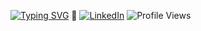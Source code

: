 [![Typing SVG](https://readme-typing-svg.demolab.com?font=Fira+Code&weight=600&pause=1000&color=1F9DAE&width=550&lines=Hi%2C+I'm+Rafael+Borges!+Welcome+to+my+GitHub)](https://git.io/typing-svg)
 👋
[![LinkedIn](https://img.shields.io/badge/-LinkedIn-blue?logo=Linkedin&logoColor=white&link=https://www.linkedin.com/in/rafael-borges-rocha/)](https://www.linkedin.com/in/rafael-borges-rocha)
![Profile Views](https://komarev.com/ghpvc/?username=rborgesr)

<!--
**rborgesr/rborgesr** is a ✨ _special_ ✨ repository because its `README.md` (this file) appears on your GitHub profile.

Here are some ideas to get you started:

- 🔭 I’m currently working on ...
- 🌱 I’m currently learning ...
- 👯 I’m looking to collaborate on ...
- 🤔 I’m looking for help with ...
- 💬 Ask me about ...
- 📫 How to reach me: ...
- 😄 Pronouns: ...
- ⚡ Fun fact: ...
-->
